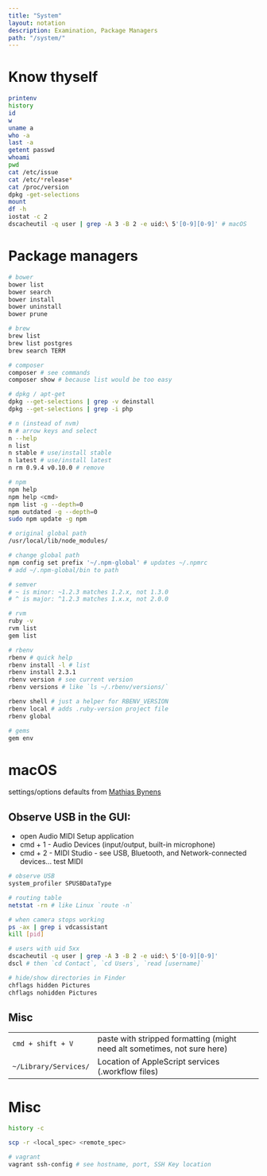 ```yaml
---
title: "System"
layout: notation
description: Examination, Package Managers
path: "/system/"
---
```


# Know thyself

```sh
printenv
history
id
w
uname a
who -a
last -a
getent passwd
whoami
pwd
cat /etc/issue
cat /etc/*release*
cat /proc/version
dpkg -get-selections
mount
df -h
iostat -c 2
dscacheutil -q user | grep -A 3 -B 2 -e uid:\ 5'[0-9][0-9]' # macOS
```


# Package managers

```sh
# bower
bower list
bower search
bower install
bower uninstall
bower prune

# brew
brew list
brew list postgres
brew search TERM

# composer
composer # see commands
composer show # because list would be too easy

# dpkg / apt-get
dpkg --get-selections | grep -v deinstall
dpkg --get-selections | grep -i php

# n (instead of nvm)
n # arrow keys and select
n --help
n list
n stable # use/install stable
n latest # use/install latest
n rm 0.9.4 v0.10.0 # remove

# npm
npm help
npm help <cmd>
npm list -g --depth=0
npm outdated -g --depth=0
sudo npm update -g npm

# original global path
/usr/local/lib/node_modules/

# change global path
npm config set prefix '~/.npm-global' # updates ~/.npmrc
# add ~/.npm-global/bin to path

# semver
# ~ is minor: ~1.2.3 matches 1.2.x, not 1.3.0
# ^ is major: ^1.2.3 matches 1.x.x, not 2.0.0

# rvm
ruby -v
rvm list
gem list

# rbenv
rbenv # quick help
rbenv install -l # list
rbenv install 2.3.1
rbenv version # see current version
rbenv versions # like `ls ~/.rbenv/versions/`

rbenv shell # just a helper for RBENV_VERSION
rbenv local # adds .ruby-version project file
rbenv global

# gems
gem env
```


# macOS

settings/options defaults from <a href="https://github.com/mathiasbynens/dotfiles/blob/master/.macos" target="_blank" alt="macOS options">Mathias Bynens</a> 

## Observe USB in the GUI:
- open Audio MIDI Setup application
- cmd + 1 - Audio Devices (input/output, built-in microphone)
- cmd + 2 - MIDI Studio - see USB, Bluetooth, and Network-connected devices... test MIDI

```sh
# observe USB
system_profiler SPUSBDataType

# routing table
netstat -rn # like Linux `route -n`

# when camera stops working
ps -ax | grep i vdcassistant
kill [pid]

# users with uid 5xx
dscacheutil -q user | grep -A 3 -B 2 -e uid:\ 5'[0-9][0-9]'
dscl # then `cd Contact`, `cd Users`, `read [username]`

# hide/show directories in Finder
chflags hidden Pictures
chflags nohidden Pictures
```

## Misc

|||
|-|-|
`cmd + shift + V` | paste with stripped formatting (might need alt sometimes, not sure here)
`~/Library/Services/` | Location of AppleScript services (.workflow files)



# Misc

```sh
history -c

scp -r <local_spec> <remote_spec>

# vagrant
vagrant ssh-config # see hostname, port, SSH Key location
```
